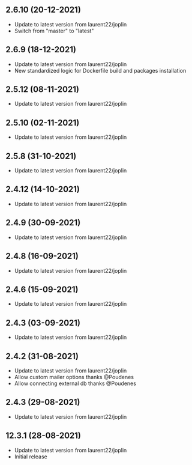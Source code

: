 
## 2.6.10 (20-12-2021)
- Update to latest version from laurent22/joplin
- Switch from "master" to "latest"
 
## 2.6.9 (18-12-2021)
- Update to latest version from laurent22/joplin
- New standardized logic for Dockerfile build and packages installation

## 2.5.12 (08-11-2021)
- Update to latest version from laurent22/joplin

## 2.5.10 (02-11-2021)
- Update to latest version from laurent22/joplin

## 2.5.8 (31-10-2021)
- Update to latest version from laurent22/joplin

## 2.4.12 (14-10-2021)
- Update to latest version from laurent22/joplin

## 2.4.9 (30-09-2021)
- Update to latest version from laurent22/joplin

## 2.4.8 (16-09-2021)
- Update to latest version from laurent22/joplin

## 2.4.6 (15-09-2021)
- Update to latest version from laurent22/joplin

## 2.4.3 (03-09-2021)
- Update to latest version from laurent22/joplin

## 2.4.2 (31-08-2021)
- Update to latest version from laurent22/joplin
- Allow custom mailer options thanks @Poudenes
- Allow connecting external db thanks @Poudenes

## 2.4.3 (29-08-2021)
- Update to latest version from laurent22/joplin

## 12.3.1 (28-08-2021)
- Update to latest version from laurent22/joplin
- Initial release
